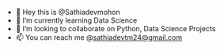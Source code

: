 - 👋 Hey this is @Sathiadevmohon
- 🌱 I’m currently learning Data Science
- 💞️ I’m looking to collaborate on Python, Data Science Projects 
- 📫 You can reach me @sathiadevtm24@gmail.com


<!---
Sathiadevmohan/Sathiadevmohan is a ✨ special ✨ repository because its `README.md` (this file) appears on your GitHub profile.
You can click the Preview link to take a look at your changes.
--->
